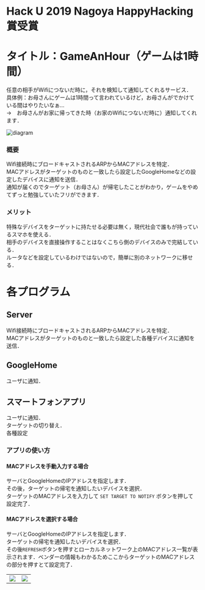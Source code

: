 # Hack U 2019 Nagoya HappyHacking賞受賞  

# タイトル：GameAnHour（ゲームは1時間）  
任意の相手がWifiにつないだ時に，それを検知して通知してくれるサービス．  
具体例：お母さんにゲームは1時間って言われているけど，お母さんがでかけている間はやりたいなぁ...  
 →　お母さんがお家に帰ってきた時（お家のWifiにつないだ時に）通知してくれます．

![diagram](https://user-images.githubusercontent.com/29916489/62693490-95ad1400-ba0d-11e9-98e8-378923c4a63d.png)

### 概要
Wifi接続時にブロードキャストされるARPからMACアドレスを特定．  
MACアドレスがターゲットのものと一致したら設定したGoogleHomeなどの設定したデバイスに通知を送信．  
通知が届くのでターゲット（お母さん）が帰宅したことがわかり，ゲームをやめてずっと勉強していたフリができます．

### メリット  
特殊なデバイスをターゲットに持たせる必要は無く，現代社会で誰もが持っているスマホを使える．  
相手のデバイスを直接操作することはなくこちら側のデバイスのみで完結している．  
ルータなどを設定しているわけではないので，簡単に別のネットワークに移せる．  

# 各プログラム

## Server  
Wifi接続時にブロードキャストされるARPからMACアドレスを特定．  
MACアドレスがターゲットのものと一致したら設定した各種デバイスに通知を送信．  

## GoogleHome
ユーザに通知．   

## スマートフォンアプリ  
ユーザに通知．  
ターゲットの切り替え．  
各種設定  

### アプリの使い方
#### MACアドレスを手動入力する場合
サーバとGoogleHomeのIPアドレスを指定します．  
その後，ターゲットの帰宅を通知したいデバイスを選択．  
ターゲットのMACアドレスを入力して `SET TARGET TO NOTIFY` ボタンを押して設定完了．  
#### MACアドレスを選択する場合
サーバとGoogleHomeのIPアドレスを指定します．  
ターゲットの帰宅を通知したいデバイスを選択．  
その後`REFRESH`ボタンを押すとローカルネットワーク上のMACアドレス一覧が表示されます．ベンダーの情報もわかるためここからターゲットのMACアドレスの部分を押すとて設定完了．  
<table>
<tr>
<td><img src="https://user-images.githubusercontent.com/29916489/63913619-b7794400-ca6b-11e9-9a7e-f04b858333b9.png"></td>
<td><img src="https://user-images.githubusercontent.com/29916489/63913617-b7794400-ca6b-11e9-90ea-b276d2c6439d.png"></td>
</tr>
</table>
